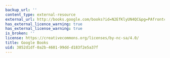 ```yaml
---
backup_url: ''
content_type: external-resource
external_url: http://books.google.com/books?id=N2EfKlyUN4QC&pg=PAfrontcover
has_external_licence_warning: true
has_external_license_warning: true
is_broken: ''
license: https://creativecommons.org/licenses/by-nc-sa/4.0/
title: Google Books
uid: 3852d1df-0a2b-4601-99dd-d183f2e5a37f
---
```

